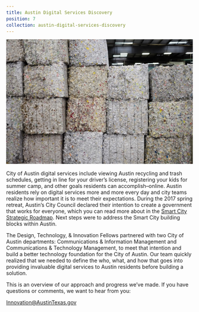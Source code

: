 ```yaml
---
title: Austin Digital Services Discovery
position: 7
collection: austin-digital-services-discovery
---
```


![image of City of Austin Technologist](/uploads/Recycling%20Center%20Web-7.jpg)

City of Austin digital services include viewing Austin recycling and trash schedules, getting in line for your driver’s license, registering your kids for summer camp, and other goals residents can accomplish–online. Austin residents rely on digital services more and more every day and city teams realize how important it is to meet their expectations. During the 2017 spring retreat, Austin’s City Council declared their intention to create a government that works for everyone, which you can read more about in the [Smart City Strategic Roadmap](http://projects.austintexas.io/smart-city-strategic-roadmap/). Next steps were to address the Smart City building blocks within Austin.

The Design, Technology, & Innovation Fellows partnered with two City of Austin departments: Communications & Information Management and Communications & Technology Management, to meet that intention and build a better technology foundation for the City of Austin. Our team quickly realized that we needed to define the who, what, and how that goes into providing invaluable digital services to Austin residents before building a solution.

This is an overview of our approach and progress we’ve made. If you have questions or comments, we want to hear from you:

Innovation@AustinTexas.gov
